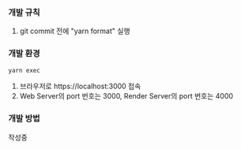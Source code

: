 ### 개발 규칙

1. git commit 전에 "yarn format" 실행

### 개발 환경

```bash
yarn exec
```

1. 브라우저로 https://localhost:3000 접속
2. Web Server의 port 번호는 3000, Render Server의 port 번호는 4000

### 개발 방법

작성중
